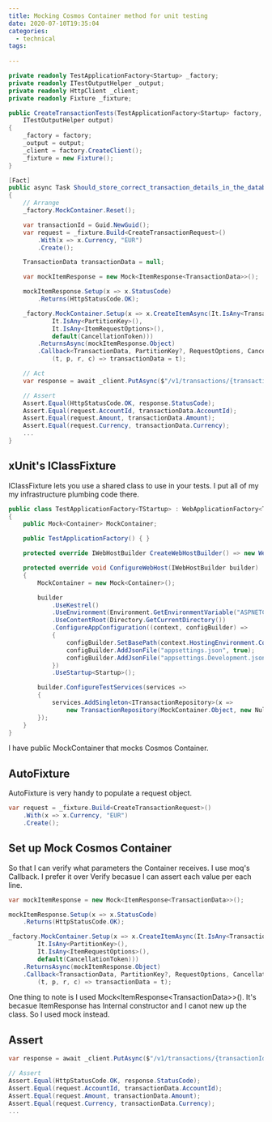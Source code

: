 ```yaml
---
title: Mocking Cosmos Container method for unit testing
date: 2020-07-10T19:35:04
categories:
  - technical
tags:
  
---
```



```csharp
private readonly TestApplicationFactory<Startup> _factory;
private readonly ITestOutputHelper _output;
private readonly HttpClient _client;
private readonly Fixture _fixture;

public CreateTransactionTests(TestApplicationFactory<Startup> factory, 
    ITestOutputHelper output)
{
    _factory = factory;
    _output = output;
    _client = factory.CreateClient();
    _fixture = new Fixture();
}

[Fact]
public async Task Should_store_correct_transaction_details_in_the_database_and_return_200_Ok()
{
    // Arrange
    _factory.MockContainer.Reset();

    var transactionId = Guid.NewGuid();
    var request = _fixture.Build<CreateTransactionRequest>()
        .With(x => x.Currency, "EUR")
        .Create();

    TransactionData transactionData = null;

    var mockItemResponse = new Mock<ItemResponse<TransactionData>>();

    mockItemResponse.Setup(x => x.StatusCode)
        .Returns(HttpStatusCode.OK);

    _factory.MockContainer.Setup(x => x.CreateItemAsync(It.IsAny<TransactionData>(),
            It.IsAny<PartitionKey>(),
            It.IsAny<ItemRequestOptions>(),
            default(CancellationToken)))
        .ReturnsAsync(mockItemResponse.Object)                
        .Callback<TransactionData, PartitionKey?, RequestOptions, CancellationToken>(
            (t, p, r, c) => transactionData = t);

    // Act
    var response = await _client.PutAsync($"/v1/transactions/{transactionId}", request.ToStringContent());

    // Assert
    Assert.Equal(HttpStatusCode.OK, response.StatusCode);
    Assert.Equal(request.AccountId, transactionData.AccountId);
    Assert.Equal(request.Amount, transactionData.Amount);
    Assert.Equal(request.Currency, transactionData.Currency);
    ...
}

```

## xUnit's IClassFixture

IClassFixture lets you use a shared class to use in your tests. I put all of my my infrastructure plumbing code there.

```csharp
public class TestApplicationFactory<TStartup> : WebApplicationFactory<TStartup> where TStartup : class
{
    public Mock<Container> MockContainer;

    public TestApplicationFactory() { }

    protected override IWebHostBuilder CreateWebHostBuilder() => new WebHostBuilder();

    protected override void ConfigureWebHost(IWebHostBuilder builder)
    {
        MockContainer = new Mock<Container>();

        builder
            .UseKestrel()
            .UseEnvironment(Environment.GetEnvironmentVariable("ASPNETCORE_ENVIRONMENT") ?? "Development")
            .UseContentRoot(Directory.GetCurrentDirectory())
            .ConfigureAppConfiguration((context, configBuilder) =>
            {
                configBuilder.SetBasePath(context.HostingEnvironment.ContentRootPath);
                configBuilder.AddJsonFile("appsettings.json", true);
                configBuilder.AddJsonFile("appsettings.Development.json", optional: true, reloadOnChange: true);
            })
            .UseStartup<Startup>();

        builder.ConfigureTestServices(services =>
        {
            services.AddSingleton<ITransactionRepository>(x => 
                new TransactionRepository(MockContainer.Object, new NullLogger<TransactionRepository>()));
        });
    }
}
```

I have public MockContainer that mocks Cosmos Container.

## AutoFixture

AutoFixture is very handy to populate a request object. 

```csharp
var request = _fixture.Build<CreateTransactionRequest>()
    .With(x => x.Currency, "EUR")
    .Create();
```

## Set up Mock Cosmos Container

So that I can verify what parameters the Container receives. I use moq's Callback. I prefer it over Verify becasue I can assert each value per each line.

```csharp
var mockItemResponse = new Mock<ItemResponse<TransactionData>>();

mockItemResponse.Setup(x => x.StatusCode)
    .Returns(HttpStatusCode.OK);

_factory.MockContainer.Setup(x => x.CreateItemAsync(It.IsAny<TransactionData>(),
        It.IsAny<PartitionKey>(),
        It.IsAny<ItemRequestOptions>(),
        default(CancellationToken)))
    .ReturnsAsync(mockItemResponse.Object)                
    .Callback<TransactionData, PartitionKey?, RequestOptions, CancellationToken>(
        (t, p, r, c) => transactionData = t);
```

One thing to note is I used Mock&lt;ItemResponse&lt;TransactionData&gt;&gt;\(\). It's becasue ItemResponse has Internal constructor and I canot new up the class. So I used mock instead.

## Assert

```csharp
var response = await _client.PutAsync($"/v1/transactions/{transactionId}", request.ToStringContent());

// Assert
Assert.Equal(HttpStatusCode.OK, response.StatusCode);
Assert.Equal(request.AccountId, transactionData.AccountId);
Assert.Equal(request.Amount, transactionData.Amount);
Assert.Equal(request.Currency, transactionData.Currency);
...
```

